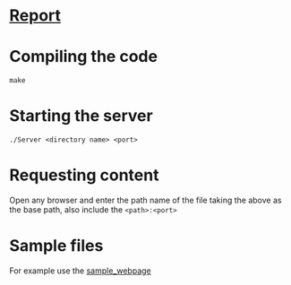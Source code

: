 # [Report](../master/FinalReport.pdf)
# Compiling the code
``` make ```

# Starting the server
``` ./Server <directory name> <port> ```

# Requesting content
Open any browser and enter the path name of the file taking the above <directory name> as the base path, also include the <port>
``` <path>:<port> ```

# Sample files
For example use the [sample_webpage](../master/sample_webpage)

